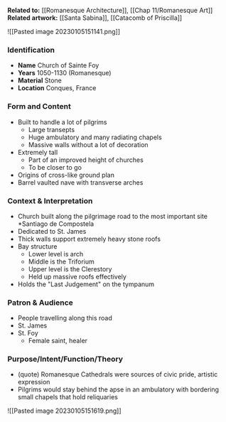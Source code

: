 **Related to:** [[Romanesque Architecture]], [[Chap 11/Romanesque Art]]
**Related artwork:** [[Santa Sabina]], [[Catacomb of Priscilla]]

![[Pasted image 20230105151141.png]]

### Identification
- **Name** Church of Sainte Foy 
- **Years** 1050-1130 (Romanesque)
- **Material** Stone
- **Location** Conques, France

### Form and Content
- Built to handle a lot of pilgrims
	- Large transepts
	- Huge ambulatory and many radiating chapels
	- Massive walls without a lot of decoration
- Extremely tall
	- Part of an improved height of churches
	- To be closer to go
- Origins of cross-like ground plan
- Barrel vaulted nave with transverse arches

### Context & Interpretation
- Church built along the pilgrimage road to the most important site *Santiago de Compostela
- Dedicated to St. James
- Thick walls support extremely heavy stone roofs
- Bay structure
	- Lower level is arch
	- Middle is the Triforium
	- Upper level is the Clerestory
	- Held up massive roofs effectively
- Holds the "Last Judgement" on the tympanum

### Patron & Audience
- People travelling along this road
- St. James
- St. Foy
	- Female saint, healer

### Purpose/Intent/Function/Theory
- (quote) Romanesque Cathedrals were sources of civic pride, artistic expression
- Pilgrims would stay behind the apse in an ambulatory with bordering small chapels that hold reliquaries

![[Pasted image 20230105151619.png]]